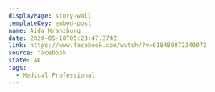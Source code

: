 ```yaml
---
displayPage: story-wall
templateKey: embed-post
name: Aída Kranzburg
date: 2020-05-10T05:23:47.374Z
link: https://www.facebook.com/watch/?v=618489872340072
source: facebook
state: AK
tags:
  - Medical Professional
---
```

